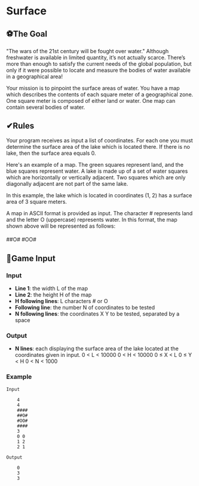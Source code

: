 # Surface

## ⚽The Goal
"The wars of the 21st century will be fought over water."
Although freshwater is available in limited quantity, it’s not actually scarce. There’s more than enough to satisfy the current needs of the global population, but only if it were possible to locate and measure the bodies of water available in a geographical area!

Your mission is to pinpoint the surface areas of water. You have a map which describes the contents of each square meter of a geographical zone. One square meter is composed of either land or water. One map can contain several bodies of water.

## ✔Rules
Your program receives as input a list of coordinates. For each one you must determine the surface area of the lake which is located there. If there is no lake, then the surface area equals 0.

Here's an example of a map. The green squares represent land, and the blue squares represent water. A lake is made up of a set of water squares which are horizontally or vertically adjacent. Two squares which are only diagonally adjacent are not part of the same lake.

In this example, the lake which is located in coordinates (1, 2) has a surface area of 3 square meters.

A map in ASCII format is provided as input. The character # represents land and the letter O (uppercase) represents water. In this format, the map shown above will be represented as follows:
####
##O#
#OO#
####

## 📑Game Input

### Input
* **Line 1**: the width L of the map
* **Line 2**: the height H of the map
* **H following lines**: L characters # or O
* **Following line**: the number N of coordinates to be tested
* **N following lines**: the coordinates X Y to be tested, separated by a space

### Output
* **N lines**: each displaying the surface area of the lake located at the coordinates given in input.
0 < L < 10000
0 < H < 10000
0 ≤ X < L
0 ≤ Y < H
0 < N < 1000

### Example

    Input

        4
        4
        ####
        ##O#
        #OO#
        ####
        3
        0 0
        1 2
        2 1

    Output

        0
        3
        3        